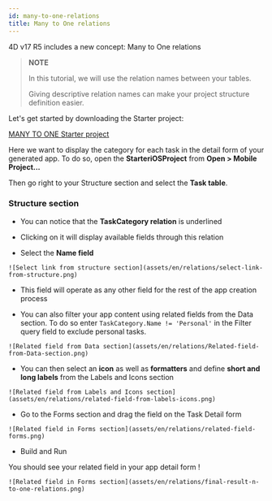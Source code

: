 ```yaml
---
id: many-to-one-relations
title: Many to One relations
---
```


4D v17 R5 includes a new concept: Many to One relations

> **NOTE**
> 
> In this tutorial, we will use the relation names between your tables.
> 
> Giving descriptive relation names can make your project structure definition easier.

Let's get started by downloading the Starter project:

<div style= {{ textAlign: "center", marginTop: "20px", marginBottom: "20px" }}>
<a className="button button--primary"
href="https://github.com/4d-for-ios/tutorial-ManyToOneRelations/releases/latest/download/tutorial-ManyToOneRelations.zip">MANY TO ONE Starter project</a>
</div>

Here we want to display the category for each task in the detail form of your generated app. To do so, open the **StarteriOSProject** from **Open > Mobile Project...**

Then go right to your Structure section and select the **Task table**.

### Structure section

* You can notice that the **TaskCategory relation** is underlined

* Clicking on it will display available fields through this relation

* Select the **Name field**

`![Select link from structure section](assets/en/relations/select-link-from-structure.png)`

* This field will operate as any other field for the rest of the app creation process

* You can also filter your app content using related fields from the Data section. To do so enter `TaskCategory.Name != 'Personal'` in the Filter query field to exclude personal tasks.

 `![Related field from Data section](assets/en/relations/Related-field-from-Data-section.png)`

* You can then select an **icon** as well as **formatters** and define **short and long labels** from the Labels and Icons section

`![Related field from Labels and Icons section](assets/en/relations/related-field-from-labels-icons.png)`

* Go to the Forms section and drag the field on the Task Detail form

`![Related field in Forms section](assets/en/relations/related-field-forms.png)`

* Build and Run

You should see your related field in your app detail form !

`![Related field in Forms section](assets/en/relations/final-result-n-to-one-relations.png)`


